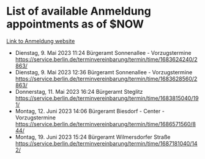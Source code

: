 # List of available Anmeldung appointments as of $NOW
[Link to Anmeldung website](https://service.berlin.de/terminvereinbarung/termin/tag.php?termin=1&anliegen[]=120686&dienstleisterlist=122210,122217,327316,122219,327312,122227,327314,122231,327346,122243,327348,122254,122252,329742,122260,329745,122262,329748,122271,327278,122273,327274,122277,327276,330436,122280,327294,122282,327290,122284,327292,122291,327270,122285,327266,122286,327264,122296,327268,150230,329760,122297,327286,122294,327284,122312,329763,122314,329775,122304,327330,122311,327334,122309,327332,317869,122281,327352,122279,329772,122283,122276,327324,122274,327326,122267,329766,122246,327318,122251,327320,122257,327322,122208,327298,122226,327300&herkunft=http%3A%2F%2Fservice.berlin.de%2Fdienstleistung%2F120686%2F)
- Dienstag, 9. Mai 2023 11:24 Bürgeramt Sonnenallee - Vorzugstermine https://service.berlin.de/terminvereinbarung/termin/time/1683624240/2863/
- Dienstag, 9. Mai 2023 12:36 Bürgeramt Sonnenallee - Vorzugstermine https://service.berlin.de/terminvereinbarung/termin/time/1683628560/2863/
- Donnerstag, 11. Mai 2023 16:24 Bürgeramt Steglitz https://service.berlin.de/terminvereinbarung/termin/time/1683815040/191/
- Montag, 12. Juni 2023 14:06 Bürgeramt Biesdorf - Center - Vorzugstermine https://service.berlin.de/terminvereinbarung/termin/time/1686571560/844/
- Montag, 19. Juni 2023 15:24 Bürgeramt Wilmersdorfer Straße https://service.berlin.de/terminvereinbarung/termin/time/1687181040/142/

